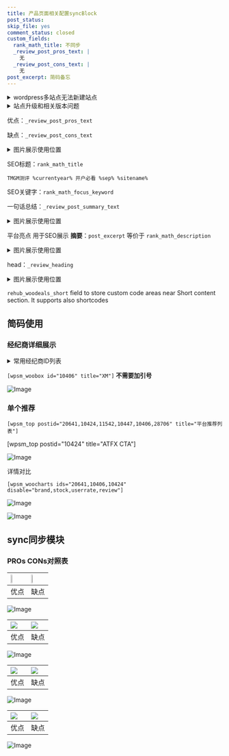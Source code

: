 ```yaml
---
title: 产品页面相关配置syncBlock
post_status: 
skip_file: yes
comment_status: closed
custom_fields:
  rank_math_title: 不同步
  _review_post_pros_text: |
    无
  _review_post_cons_text: |
    无
post_excerpt: 简码备忘
---
```

<details><summary>wordpress多站点无法新建站点</summary>

<li>和报错需要清理cookies一样的原因</li>
<li>wp-config.php里面<code>define( 'SUBDOMAIN_INSTALL', false );//子域名安装</code></li>
<li>新建子站点是用<code>define( 'SUBDOMAIN_INSTALL', true);//子域名安装</code> 完成以后，改成<code>false</code></li>
</details>

<details><summary>站点升级和相关版本问题</summary>

<p>wordpress：5.9.9
woocommerce：7.5.1
出现问题的地方：主题选项里面>><strong>Product layout >>compact style</strong></p>
<p>如何出现没有用过的字段 导致无法保存。先导出配置 然后进行修改，后面再次恢复即可。</p>
<p>出现部分字段无法显示时，需要返回默认布局后，对产品进行保存就好了。</p>
<p></p>
</details>

优点：`_review_post_pros_text`

缺点：`_review_post_cons_text`

<details><summary>图片展示使用位置</summary>

<img src="https://prod-files-secure.s3.us-west-2.amazonaws.com/39ed1227-6d7d-4570-be36-9ccd4a2c4241/f51d3d83-55d4-4bdf-9604-f37ec77ab556/Untitled.png?X-Amz-Algorithm=AWS4-HMAC-SHA256&X-Amz-Content-Sha256=UNSIGNED-PAYLOAD&X-Amz-Credential=ASIAZI2LB4665QMINXEU%2F20250202%2Fus-west-2%2Fs3%2Faws4_request&X-Amz-Date=20250202T165525Z&X-Amz-Expires=3600&X-Amz-Security-Token=IQoJb3JpZ2luX2VjEOT%2F%2F%2F%2F%2F%2F%2F%2F%2F%2FwEaCXVzLXdlc3QtMiJIMEYCIQC5dd9nbxt3WgeDcUjaV5AwR6ANNDBCoXMslrxw8bOTlwIhAOS0VSEzGec0pJ6JLNvi4DIQVBc2cOg2msxZ24mD9%2BgbKogECO3%2F%2F%2F%2F%2F%2F%2F%2F%2F%2FwEQABoMNjM3NDIzMTgzODA1Igzf8sGkPTQimn0Qfnsq3AMwDWlTginsEbK7dHjse%2BIZyAaUs4rIfIVzMOsofP4zinqGxQNIwpww0nmJmK6ESb%2BqI6zUUyRXqcOGzytpHFXmkwFWBVlObyVnS25p9wuvY9UiBm0ZoCyud%2BM%2FJj8kYgqYV1tMAJK25izlQ2hIlvGLOj8PUACZ5HAWyrlmjKuC%2BYtkTli73kzp7NI0jrpIafIB0TNqYV71m%2BVCqcxB9BU%2FlxchEvdRKEs4atfwCYDK%2Bgo4NXEbk8BiNGgdSQ6cJ%2BP2CzvcJy%2BsfjWdZtDhgPQI%2BiVJe4tngeGudeRvmCtIMym77cBVx7CNgyW4EYVXezK%2B1%2Fpjjc2zChVAECnAr0icrpzgSSw9M2L9tfiXS2Yghn3qN8HPDp7B%2FY9MUHCCHDlFAJZ6yW7%2BmDZ7iytyqEOkCU%2F%2BfgaCRoNeBmN9PQQR2x%2BNnlSTk0eFocc8jRJBrFdgi%2BATqjnM%2F4%2FKGfS2CViPaLqRm9z63tFyq%2FYsST7%2F33tjVNQSN1loAq3n7iycMeTfQ9C848B%2F5RxKc5irgxZ4mCR24ai3m5O7N%2Bjva4mIWT4oe49XKxWMVxJHPT65oQ6A2qnZ5EIQju8QMn%2F4%2Fn9nxMPTfO2FPCqWUFz9UWPH605rnyMlisjsd6gLODDOvf28BjqkAcuWlWpdGJcl3ldiGL%2FTbO1euILBwwdVMbh0O5vdoQZFiKg95IPBE%2FlsZDCNYe122sLvbJW%2FbsH7NM0lCkM%2FWS4Z%2FVIPqqgfKz3KplivTwCl9PXTb0w1vI1Ynfm8HfUOLNl9XL1g0nRQEIKntVcOmJI1FJsv9Mrf7WJklFDeyDQd9DzNvDB%2FnG%2BRj%2BOBClizByPlnDOz2bukQJrykoVm60yIbe8w&X-Amz-Signature=9527a87dc0e1476b6950415480512a7fa2a8c4d8f49ed7a134ef2fd7b21a0ff2&X-Amz-SignedHeaders=host&x-id=GetObject" alt="Image">
</details>

SEO标题：`rank_math_title`

`TMGM测评 %currentyear% 开户必看 %sep% %sitename%`

SEO关键字：`rank_math_focus_keyword`

一句话总结：`_review_post_summary_text`

<details><summary>图片展示使用位置</summary>

<img src="https://prod-files-secure.s3.us-west-2.amazonaws.com/39ed1227-6d7d-4570-be36-9ccd4a2c4241/4b96a922-296c-4f4e-8630-d1c870cbce01/Untitled.png?X-Amz-Algorithm=AWS4-HMAC-SHA256&X-Amz-Content-Sha256=UNSIGNED-PAYLOAD&X-Amz-Credential=ASIAZI2LB466ROMTL7NB%2F20250202%2Fus-west-2%2Fs3%2Faws4_request&X-Amz-Date=20250202T165525Z&X-Amz-Expires=3600&X-Amz-Security-Token=IQoJb3JpZ2luX2VjEOT%2F%2F%2F%2F%2F%2F%2F%2F%2F%2FwEaCXVzLXdlc3QtMiJHMEUCIQCxBtCe6Mfmn30hSPA1i6rw9coKIaPWFTA%2BoPM30B9MaQIgWyrGJ73XxIupGO0FfAygBxQXWqyM%2FhdbI0jPSvuLH60qiAQI7f%2F%2F%2F%2F%2F%2F%2F%2F%2F%2FARAAGgw2Mzc0MjMxODM4MDUiDPy6fHj3nomdiq9q0ircA%2BFF%2FOdhOJZgCq6y5vZpF9h3RBm%2FOvHBaC5YAaLy6IeO32%2FoeHanEDaqaIzf2BNcKmEw7vKcZbWd1T%2FH2dh705UV4gEQHTNlzSs3j0mrONNta0kxB6PMaMHCD2pZftQx8CYqw6cyxESg77YO0yD91V4vWroyMg0pSMvdnbkeSgvdLHFwytbV0%2BtcIwZSHn2IioggJKex1yY07QR7yaXYZIbiDEq4QipDt%2F8aQlhYNBK6RKVj%2FoLEfv2xUOONxFFzRoA3iqWqGsfcBgHozA29NuJR5mz9EPRFkehHF2X76aSaKUYwIC2yJktYnJSucTLjPqTR6oa7t8qZP40CIDup4LN46AjIzhzrl5BD8ZSa9U96mWbdUHU9XSPLDJ6IbPOlyK1Ur6SDT3jTvc1YIj6GIr2JoCKn6ce%2BzOxWSDIPn3wGElmlGVFUaGHlFdYU%2FSqjYvgA5C8xj2YFpUdcW5ASOyoNs%2BxKjigNnza73devqNiruilWGpK%2Bv3SQYmL08My4IbTL5UUwejsj%2B56vtP7vCpnvxKAeN%2FwIsEYwCCUAkLLI%2FAla9UfEaZb12rxcRnAV6rHZcfq9KUNQzzoAe9z5BlobAig%2FlITujDX4sg%2B%2BcPSGh1eGxAcLTl5v9%2B2nMNy7%2FbwGOqUBl3BBSG%2Bz3TUuw9IgOzV6MTUgD9pT8ROYQK5bcwh7RSK9DTu3GD8kc%2FGX%2FbjZJVO8emSAphdRnkcCICwWhu9xrddft%2BGeUX52TIXk%2FT59w0R33SoUoJQD21Vt12Ae5KXE9HyPWLSFMlMt6PMc88GtxNtjbj6grIHAQpH1nRVZlPZTKky%2B8zHNuKI9kdZOMUeG7%2FWgpYOcYzGYhWM0xi6TMW83a8bJ&X-Amz-Signature=33d7156edfb723d9c6a37b93f528197f69076c8dbdb9544b956fabeb8574c1dd&X-Amz-SignedHeaders=host&x-id=GetObject" alt="Image">
</details>

平台亮点 用于SEO展示 **摘要**：`post_excerpt`  等价于 `rank_math_description`

<details><summary>图片展示使用位置</summary>

<img src="https://prod-files-secure.s3.us-west-2.amazonaws.com/39ed1227-6d7d-4570-be36-9ccd4a2c4241/1ee11f63-b60a-4dfe-a7a7-d58ff23b5d88/Untitled.png?X-Amz-Algorithm=AWS4-HMAC-SHA256&X-Amz-Content-Sha256=UNSIGNED-PAYLOAD&X-Amz-Credential=ASIAZI2LB466TMX6KCTD%2F20250202%2Fus-west-2%2Fs3%2Faws4_request&X-Amz-Date=20250202T165526Z&X-Amz-Expires=3600&X-Amz-Security-Token=IQoJb3JpZ2luX2VjEOT%2F%2F%2F%2F%2F%2F%2F%2F%2F%2FwEaCXVzLXdlc3QtMiJHMEUCIG9AFZPJbsbIsVWXsVc3rsFObtpBLeffIFehR3HXT31GAiEA%2FR50SOhk7AMUSCazTQEoAVx3JFcWzvEwdS1RsKp%2BMjQqiAQI7f%2F%2F%2F%2F%2F%2F%2F%2F%2F%2FARAAGgw2Mzc0MjMxODM4MDUiDBJBYwrN7iwlqTWmTyrcAwKdgQwCN5Pcl86T%2BdK1arAktk8ZYeYAcX3cVbuf71xzdT%2FbuM8zCrIRF759fBEu75fwW%2FsPyGE8br0pJbOFUcxnS7TraHvXDRptpO7LAFW8douMGzcPOKcOQkyKjHabeEM8Mk%2BonJXSInokUfIwMXmK%2Bz%2FimHnMzY%2BzsaFmnc%2B5sZ8%2Bd7tMjIqJZfxb5bT1Y64PLpZRwGlyCPElq61BVuX0kX5uBEtnTvYH77DUITiOlYh2I6SLXUkwfGhRnsUv%2Foq9NmUeLkB71hST6wgw6uqrDR30rcrHvk9Bhqq0670WI7hfqD5jGDyw%2B6jexfymDDe%2FqbonjbSuePvZXyabcXJlejr0CO8hzea8R5McfEuNK2YyAGuumJwMtRZSa3BmVZq0A1gDEkg3lTtw3BI5p0GgMAXdLyO0yYcyVIz0p2fpUXH3Dd%2FI%2BbArRYmuMAJKgH0CoySQfcBhMOyxMdHeyXqR2h916VoecsybXtJ9vd2XAXWMPGD%2BJqg0WDlXjU0soEbxk%2FwhbtvaW%2FlkfCF4KujlB%2F6e%2BCykcuI9CBK%2BvWQuwHxF6Oc96RD0MHIXhr5Q5T9BePcPuNba65IRCgcGUlCpfrUp8uUKD94dYnir01ZE5wHMKreU%2FBlV6DbtMJHC%2FbwGOqUBpMOx40EKr2p0WDpasxdHY1Vd9qX%2FVCh0NMDXB3SvcKvflMkDv14CPp1NvMovYV%2FMsMxmXyWob%2FYy1Ts%2BCEJ%2BzsYO%2FHrlCPwG99tFTtLvZjI5WPTCqEwTauWY8CrdguAQyqb3K9zP%2BYmX1bKBIOJih44GeKUvVsLpKnE5Nj1BkPN%2BPuk7TjOVP6RALeOAxNjcp9HDBWiZosMDuFxbhJaib47%2FY5eQ&X-Amz-Signature=6b3398371a26a3d3b59534aa3dac181599c7ab453b8042462f75477a497ac228&X-Amz-SignedHeaders=host&x-id=GetObject" alt="Image">
<img src="https://prod-files-secure.s3.us-west-2.amazonaws.com/39ed1227-6d7d-4570-be36-9ccd4a2c4241/ad4118b5-78d8-4fbe-801e-3b29b5d99c01/Untitled.png?X-Amz-Algorithm=AWS4-HMAC-SHA256&X-Amz-Content-Sha256=UNSIGNED-PAYLOAD&X-Amz-Credential=ASIAZI2LB466TMX6KCTD%2F20250202%2Fus-west-2%2Fs3%2Faws4_request&X-Amz-Date=20250202T165526Z&X-Amz-Expires=3600&X-Amz-Security-Token=IQoJb3JpZ2luX2VjEOT%2F%2F%2F%2F%2F%2F%2F%2F%2F%2FwEaCXVzLXdlc3QtMiJHMEUCIG9AFZPJbsbIsVWXsVc3rsFObtpBLeffIFehR3HXT31GAiEA%2FR50SOhk7AMUSCazTQEoAVx3JFcWzvEwdS1RsKp%2BMjQqiAQI7f%2F%2F%2F%2F%2F%2F%2F%2F%2F%2FARAAGgw2Mzc0MjMxODM4MDUiDBJBYwrN7iwlqTWmTyrcAwKdgQwCN5Pcl86T%2BdK1arAktk8ZYeYAcX3cVbuf71xzdT%2FbuM8zCrIRF759fBEu75fwW%2FsPyGE8br0pJbOFUcxnS7TraHvXDRptpO7LAFW8douMGzcPOKcOQkyKjHabeEM8Mk%2BonJXSInokUfIwMXmK%2Bz%2FimHnMzY%2BzsaFmnc%2B5sZ8%2Bd7tMjIqJZfxb5bT1Y64PLpZRwGlyCPElq61BVuX0kX5uBEtnTvYH77DUITiOlYh2I6SLXUkwfGhRnsUv%2Foq9NmUeLkB71hST6wgw6uqrDR30rcrHvk9Bhqq0670WI7hfqD5jGDyw%2B6jexfymDDe%2FqbonjbSuePvZXyabcXJlejr0CO8hzea8R5McfEuNK2YyAGuumJwMtRZSa3BmVZq0A1gDEkg3lTtw3BI5p0GgMAXdLyO0yYcyVIz0p2fpUXH3Dd%2FI%2BbArRYmuMAJKgH0CoySQfcBhMOyxMdHeyXqR2h916VoecsybXtJ9vd2XAXWMPGD%2BJqg0WDlXjU0soEbxk%2FwhbtvaW%2FlkfCF4KujlB%2F6e%2BCykcuI9CBK%2BvWQuwHxF6Oc96RD0MHIXhr5Q5T9BePcPuNba65IRCgcGUlCpfrUp8uUKD94dYnir01ZE5wHMKreU%2FBlV6DbtMJHC%2FbwGOqUBpMOx40EKr2p0WDpasxdHY1Vd9qX%2FVCh0NMDXB3SvcKvflMkDv14CPp1NvMovYV%2FMsMxmXyWob%2FYy1Ts%2BCEJ%2BzsYO%2FHrlCPwG99tFTtLvZjI5WPTCqEwTauWY8CrdguAQyqb3K9zP%2BYmX1bKBIOJih44GeKUvVsLpKnE5Nj1BkPN%2BPuk7TjOVP6RALeOAxNjcp9HDBWiZosMDuFxbhJaib47%2FY5eQ&X-Amz-Signature=79266d9e9c1c16b1e036fd60a5c964835c472746c1f4511b4803044b97a23bf7&X-Amz-SignedHeaders=host&x-id=GetObject" alt="Image">
<img src="https://prod-files-secure.s3.us-west-2.amazonaws.com/39ed1227-6d7d-4570-be36-9ccd4a2c4241/a38cf7c9-a79c-4b64-9e94-13589fe0758b/Untitled.png?X-Amz-Algorithm=AWS4-HMAC-SHA256&X-Amz-Content-Sha256=UNSIGNED-PAYLOAD&X-Amz-Credential=ASIAZI2LB466TMX6KCTD%2F20250202%2Fus-west-2%2Fs3%2Faws4_request&X-Amz-Date=20250202T165526Z&X-Amz-Expires=3600&X-Amz-Security-Token=IQoJb3JpZ2luX2VjEOT%2F%2F%2F%2F%2F%2F%2F%2F%2F%2FwEaCXVzLXdlc3QtMiJHMEUCIG9AFZPJbsbIsVWXsVc3rsFObtpBLeffIFehR3HXT31GAiEA%2FR50SOhk7AMUSCazTQEoAVx3JFcWzvEwdS1RsKp%2BMjQqiAQI7f%2F%2F%2F%2F%2F%2F%2F%2F%2F%2FARAAGgw2Mzc0MjMxODM4MDUiDBJBYwrN7iwlqTWmTyrcAwKdgQwCN5Pcl86T%2BdK1arAktk8ZYeYAcX3cVbuf71xzdT%2FbuM8zCrIRF759fBEu75fwW%2FsPyGE8br0pJbOFUcxnS7TraHvXDRptpO7LAFW8douMGzcPOKcOQkyKjHabeEM8Mk%2BonJXSInokUfIwMXmK%2Bz%2FimHnMzY%2BzsaFmnc%2B5sZ8%2Bd7tMjIqJZfxb5bT1Y64PLpZRwGlyCPElq61BVuX0kX5uBEtnTvYH77DUITiOlYh2I6SLXUkwfGhRnsUv%2Foq9NmUeLkB71hST6wgw6uqrDR30rcrHvk9Bhqq0670WI7hfqD5jGDyw%2B6jexfymDDe%2FqbonjbSuePvZXyabcXJlejr0CO8hzea8R5McfEuNK2YyAGuumJwMtRZSa3BmVZq0A1gDEkg3lTtw3BI5p0GgMAXdLyO0yYcyVIz0p2fpUXH3Dd%2FI%2BbArRYmuMAJKgH0CoySQfcBhMOyxMdHeyXqR2h916VoecsybXtJ9vd2XAXWMPGD%2BJqg0WDlXjU0soEbxk%2FwhbtvaW%2FlkfCF4KujlB%2F6e%2BCykcuI9CBK%2BvWQuwHxF6Oc96RD0MHIXhr5Q5T9BePcPuNba65IRCgcGUlCpfrUp8uUKD94dYnir01ZE5wHMKreU%2FBlV6DbtMJHC%2FbwGOqUBpMOx40EKr2p0WDpasxdHY1Vd9qX%2FVCh0NMDXB3SvcKvflMkDv14CPp1NvMovYV%2FMsMxmXyWob%2FYy1Ts%2BCEJ%2BzsYO%2FHrlCPwG99tFTtLvZjI5WPTCqEwTauWY8CrdguAQyqb3K9zP%2BYmX1bKBIOJih44GeKUvVsLpKnE5Nj1BkPN%2BPuk7TjOVP6RALeOAxNjcp9HDBWiZosMDuFxbhJaib47%2FY5eQ&X-Amz-Signature=f8685b97a7234ef2e3d5398c8e5c2e344b29a6063ebcbf61fcf4d63b0c4c8eee&X-Amz-SignedHeaders=host&x-id=GetObject" alt="Image">
<img src="https://prod-files-secure.s3.us-west-2.amazonaws.com/39ed1227-6d7d-4570-be36-9ccd4a2c4241/7da6fc1e-d2ac-42ae-8c75-cb5749aa18f6/Untitled.png?X-Amz-Algorithm=AWS4-HMAC-SHA256&X-Amz-Content-Sha256=UNSIGNED-PAYLOAD&X-Amz-Credential=ASIAZI2LB466TMX6KCTD%2F20250202%2Fus-west-2%2Fs3%2Faws4_request&X-Amz-Date=20250202T165526Z&X-Amz-Expires=3600&X-Amz-Security-Token=IQoJb3JpZ2luX2VjEOT%2F%2F%2F%2F%2F%2F%2F%2F%2F%2FwEaCXVzLXdlc3QtMiJHMEUCIG9AFZPJbsbIsVWXsVc3rsFObtpBLeffIFehR3HXT31GAiEA%2FR50SOhk7AMUSCazTQEoAVx3JFcWzvEwdS1RsKp%2BMjQqiAQI7f%2F%2F%2F%2F%2F%2F%2F%2F%2F%2FARAAGgw2Mzc0MjMxODM4MDUiDBJBYwrN7iwlqTWmTyrcAwKdgQwCN5Pcl86T%2BdK1arAktk8ZYeYAcX3cVbuf71xzdT%2FbuM8zCrIRF759fBEu75fwW%2FsPyGE8br0pJbOFUcxnS7TraHvXDRptpO7LAFW8douMGzcPOKcOQkyKjHabeEM8Mk%2BonJXSInokUfIwMXmK%2Bz%2FimHnMzY%2BzsaFmnc%2B5sZ8%2Bd7tMjIqJZfxb5bT1Y64PLpZRwGlyCPElq61BVuX0kX5uBEtnTvYH77DUITiOlYh2I6SLXUkwfGhRnsUv%2Foq9NmUeLkB71hST6wgw6uqrDR30rcrHvk9Bhqq0670WI7hfqD5jGDyw%2B6jexfymDDe%2FqbonjbSuePvZXyabcXJlejr0CO8hzea8R5McfEuNK2YyAGuumJwMtRZSa3BmVZq0A1gDEkg3lTtw3BI5p0GgMAXdLyO0yYcyVIz0p2fpUXH3Dd%2FI%2BbArRYmuMAJKgH0CoySQfcBhMOyxMdHeyXqR2h916VoecsybXtJ9vd2XAXWMPGD%2BJqg0WDlXjU0soEbxk%2FwhbtvaW%2FlkfCF4KujlB%2F6e%2BCykcuI9CBK%2BvWQuwHxF6Oc96RD0MHIXhr5Q5T9BePcPuNba65IRCgcGUlCpfrUp8uUKD94dYnir01ZE5wHMKreU%2FBlV6DbtMJHC%2FbwGOqUBpMOx40EKr2p0WDpasxdHY1Vd9qX%2FVCh0NMDXB3SvcKvflMkDv14CPp1NvMovYV%2FMsMxmXyWob%2FYy1Ts%2BCEJ%2BzsYO%2FHrlCPwG99tFTtLvZjI5WPTCqEwTauWY8CrdguAQyqb3K9zP%2BYmX1bKBIOJih44GeKUvVsLpKnE5Nj1BkPN%2BPuk7TjOVP6RALeOAxNjcp9HDBWiZosMDuFxbhJaib47%2FY5eQ&X-Amz-Signature=28a122e96df3927a42978710cb913bb775560e8158c12632fa493a5b88d06ad5&X-Amz-SignedHeaders=host&x-id=GetObject" alt="Image">
<img src="https://prod-files-secure.s3.us-west-2.amazonaws.com/39ed1227-6d7d-4570-be36-9ccd4a2c4241/7e97f40a-eaee-47f5-b2f9-475f96808fa7/Untitled.png?X-Amz-Algorithm=AWS4-HMAC-SHA256&X-Amz-Content-Sha256=UNSIGNED-PAYLOAD&X-Amz-Credential=ASIAZI2LB466TMX6KCTD%2F20250202%2Fus-west-2%2Fs3%2Faws4_request&X-Amz-Date=20250202T165526Z&X-Amz-Expires=3600&X-Amz-Security-Token=IQoJb3JpZ2luX2VjEOT%2F%2F%2F%2F%2F%2F%2F%2F%2F%2FwEaCXVzLXdlc3QtMiJHMEUCIG9AFZPJbsbIsVWXsVc3rsFObtpBLeffIFehR3HXT31GAiEA%2FR50SOhk7AMUSCazTQEoAVx3JFcWzvEwdS1RsKp%2BMjQqiAQI7f%2F%2F%2F%2F%2F%2F%2F%2F%2F%2FARAAGgw2Mzc0MjMxODM4MDUiDBJBYwrN7iwlqTWmTyrcAwKdgQwCN5Pcl86T%2BdK1arAktk8ZYeYAcX3cVbuf71xzdT%2FbuM8zCrIRF759fBEu75fwW%2FsPyGE8br0pJbOFUcxnS7TraHvXDRptpO7LAFW8douMGzcPOKcOQkyKjHabeEM8Mk%2BonJXSInokUfIwMXmK%2Bz%2FimHnMzY%2BzsaFmnc%2B5sZ8%2Bd7tMjIqJZfxb5bT1Y64PLpZRwGlyCPElq61BVuX0kX5uBEtnTvYH77DUITiOlYh2I6SLXUkwfGhRnsUv%2Foq9NmUeLkB71hST6wgw6uqrDR30rcrHvk9Bhqq0670WI7hfqD5jGDyw%2B6jexfymDDe%2FqbonjbSuePvZXyabcXJlejr0CO8hzea8R5McfEuNK2YyAGuumJwMtRZSa3BmVZq0A1gDEkg3lTtw3BI5p0GgMAXdLyO0yYcyVIz0p2fpUXH3Dd%2FI%2BbArRYmuMAJKgH0CoySQfcBhMOyxMdHeyXqR2h916VoecsybXtJ9vd2XAXWMPGD%2BJqg0WDlXjU0soEbxk%2FwhbtvaW%2FlkfCF4KujlB%2F6e%2BCykcuI9CBK%2BvWQuwHxF6Oc96RD0MHIXhr5Q5T9BePcPuNba65IRCgcGUlCpfrUp8uUKD94dYnir01ZE5wHMKreU%2FBlV6DbtMJHC%2FbwGOqUBpMOx40EKr2p0WDpasxdHY1Vd9qX%2FVCh0NMDXB3SvcKvflMkDv14CPp1NvMovYV%2FMsMxmXyWob%2FYy1Ts%2BCEJ%2BzsYO%2FHrlCPwG99tFTtLvZjI5WPTCqEwTauWY8CrdguAQyqb3K9zP%2BYmX1bKBIOJih44GeKUvVsLpKnE5Nj1BkPN%2BPuk7TjOVP6RALeOAxNjcp9HDBWiZosMDuFxbhJaib47%2FY5eQ&X-Amz-Signature=44e319a8f815b53de172183a7c3e0bb10fb85a120a9076057fcf6c7cd83d840e&X-Amz-SignedHeaders=host&x-id=GetObject" alt="Image">
</details>

head：`_review_heading`

<details><summary>图片展示使用位置</summary>

<img src="https://prod-files-secure.s3.us-west-2.amazonaws.com/39ed1227-6d7d-4570-be36-9ccd4a2c4241/3a4650ad-9887-415c-889a-edd51fa54f27/Untitled.png?X-Amz-Algorithm=AWS4-HMAC-SHA256&X-Amz-Content-Sha256=UNSIGNED-PAYLOAD&X-Amz-Credential=ASIAZI2LB4664N3ZDOIM%2F20250202%2Fus-west-2%2Fs3%2Faws4_request&X-Amz-Date=20250202T165526Z&X-Amz-Expires=3600&X-Amz-Security-Token=IQoJb3JpZ2luX2VjEOT%2F%2F%2F%2F%2F%2F%2F%2F%2F%2FwEaCXVzLXdlc3QtMiJIMEYCIQDnG5Cd%2B%2BaFJmpOhmPtgzhlFLA5GljMcpG6ouUqMjkgxgIhAJDwonzYgcSdz5cp8IlPrnoCD2hPElmFcCl%2FIhqK5KizKogECO3%2F%2F%2F%2F%2F%2F%2F%2F%2F%2FwEQABoMNjM3NDIzMTgzODA1IgwQyqmdhoqMWybo7okq3ANGwVJjEihauwermAlxJPHjJuLEO2iOAH9aeCpHOKNIPj3P5vkq%2Bbki2ybqywAttiSDTynt3KGWIGh7NAvLrQ7z8MWMa%2F5nJ%2BnmZtDtsQBBejgTm53BZT81BnyLc0z23y5iJBitOYsYok5mGiU9fHtjgNQ9RpNUF2JmetI%2F4Ihvh91ybRMifIeKJ2Zph6hL9f3cnkCk3JTCTmxY2H7YBaJMICMlK3AMFTsO%2B%2BROc7AxAnm9Z736vf39eYeG%2FM7LvkXB36mtTEd1JyR3FTegNKeE%2FBuEuRbRrjxHuyKpwPnWn%2Ff9%2FgNKJ4faBaMJdcODZPm%2BfA2afP22u5PpzOM2VtgCcIf8RnDS5MVSCJIyd8U4HD5w%2FXD0tlg53iyOtjSgZ6MOaVu4jn7Goa2dR00CMxYRJVUhsULzVP9tIRceMhh92BlSER4%2F6D5pt2DQwGultQs8JyU83Rbznzi%2FwshHCuWswkAbcEOEeUGHB4orl2a0Biquh1N4bKCpSvBxsRQhoL%2FG2DaH3n9U3QOEMczgH1SGudR0BiQU2ga2DNMMHZ3R6N5UjvrcsXg%2FqaagllrWdi9eYSMvH%2Fd3GoebF5nxkaFYi9Yq2X0E1%2Fb%2BAb%2BenFeJ5skHBTHHGY%2B2aqohZzCvwP28BjqkATluhqiL4U2OKC932RlljSb3zeK4K%2F3SEps6jxjxccgbwljH92KTsZMqnDL%2FoBcLVEET5QstWilyKyP%2FPNmahRwwQ5Ge%2B4k4u8q8DNE4468fjF0P7fFSWs3tX2Zt5DGbowSvTyZQTkjfWaEdpcTj3X7Oruv05TuuBqj9ws5sVIUC3u3AWZizk%2FpiZz2SEzIX2DBQTKSkWxXUp55ZVZb%2FNaNotB68&X-Amz-Signature=57a3e1252e1afdafb3fc6eba90d36cdca3ff281c82c6da9d94a57ce247e8833b&X-Amz-SignedHeaders=host&x-id=GetObject" alt="Image">
</details>

`rehub_woodeals_short`	field to store custom code areas near Short content section. It supports also shortcodes



## 简码使用

### 经纪商详细展示

<details><summary>常用经纪商ID列表</summary>

<pre><code class="php">嘉盛 ===> 20641  [wpsm_woobox id="20641" title="嘉盛"]
易信easymarkets ===> 11542  [wpsm_woobox id="11542" title="易信easymarkets"]
ATFX外汇 ===> 10424  [wpsm_woobox id="10424" title="ATFX"]
XM ===> 10406  [wpsm_woobox id="10406" title="XM"]
TMGM ===> 29622  [wpsm_woobox id="29622" title="TMGM"]
HYCM ===> 10447  [wpsm_woobox id="10447" title="HYCM"]
fpmarkets澳福外汇 ===> 20639  [wpsm_woobox id="20639" title="fpmarkets澳福外汇"]</code></pre>
</details>

`[wpsm_woobox id="10406" title="XM"]` **不需要加引号**

![Image](https://prod-files-secure.s3.us-west-2.amazonaws.com/39ed1227-6d7d-4570-be36-9ccd4a2c4241/4f898f9d-0fa7-4e43-acd3-ac6bc7be575a/Untitled.png?X-Amz-Algorithm=AWS4-HMAC-SHA256&X-Amz-Content-Sha256=UNSIGNED-PAYLOAD&X-Amz-Credential=ASIAZI2LB466UAGUCVUY%2F20250202%2Fus-west-2%2Fs3%2Faws4_request&X-Amz-Date=20250202T165522Z&X-Amz-Expires=3600&X-Amz-Security-Token=IQoJb3JpZ2luX2VjEOT%2F%2F%2F%2F%2F%2F%2F%2F%2F%2FwEaCXVzLXdlc3QtMiJHMEUCIHBKQw5o0cxIksMnzKtwc%2B9BlMGQrW0IixVCYAuBBwuLAiEA9IHhge3TtrDAXbFQH5B55HdLy2Fjs2ohAlrI%2F%2Fw%2BT8MqiAQI7f%2F%2F%2F%2F%2F%2F%2F%2F%2F%2FARAAGgw2Mzc0MjMxODM4MDUiDLxcUFo8MYl0wLT%2FRSrcA3%2FUXN8Ne0a1IaRH8FCFcDwSfYMKDqaPnoWzkjYCJP2LTlBbxTWzprOorVY%2BJjtAZvZiiWlIUTaO5Wb3mTmhnVAgy5Rp8J8rM09mm9bYptAfJJwJAy28whY7RYD4U4LyCuad2uuZoXycdKu7wDhEZUiIFV5gt8gsUavq8Hkk%2FE6JLw%2F8sapsSaJ0dyL1MUuq0MGgcfnR2VrQ%2B%2FPcJg03U5%2FW%2BgppIuygTFA5SlWFQbEUjmN3p4HsIQaYArHOlG7fB9m231jhL1gOrg%2BkTkRL2Vblbpj2641uxNzPuBKQ2IPdIX3aj5sPE9uqBjNU0vVUIX0LxrZ0Fzkr4j%2B7t3LQDF8PSGBbZS0lFoK8oA83z8%2FCEOfQrNdgEbsCpPsfY2pnEu7TD83w9drKurIPwH%2BRPgXyQtL%2B%2BvoafexiSNVFlBTy%2B2dYx4yeq0ghFA2sWlXjDyI9FgajsWZ%2FuSbw77TjeievDI693C9mu9JOaqy%2Fl1HyCwlUY88BWfucQERbDTs98zrW%2FDyB7zF8TRW6m97vvGRClfJXD8vq3cT%2F3HPAj%2FV%2FXddSHBPvXrA6OYgvJiM0eJ%2BYtbDFNNnkqHepOpyDtm2zdSyXDOAu%2BkR708VngU2IpNVhiC0g5%2FT5XUxoMMO6%2FbwGOqUB3%2F9UVbgtrVD8kwKBe43%2BQHo3yR6oiesby5EzFecotVl6aiTIUN4QTWrf%2BQ%2BR3hLXCmFs7qFkz%2B7vU9t4B8qGqvrGRO8qsl1umtbtOuoJ9PRdYNLhhAobouW0c8BOmScIyjG9BMxVtche56PWOUXIHih2OQHgLbAI6ZFGw%2Ftvb%2BUAvhuSmNf06HUnHt%2F32TNNWisqU8fJwsOpTzFTeWaBc8PBYTi5&X-Amz-Signature=dcf43a8041f82e4647c8b81e26470c2cdbec7d9b9f64f57c5862c607c5c6a672&X-Amz-SignedHeaders=host&x-id=GetObject)

### 单个推荐
`[wpsm_top postid="20641,10424,11542,10447,10406,28706" title="平台推荐列表"]`

[wpsm_top postid="10424" title="ATFX CTA"]

![Image](https://prod-files-secure.s3.us-west-2.amazonaws.com/39ed1227-6d7d-4570-be36-9ccd4a2c4241/5ac620dc-51a8-48b6-b55d-91f47299193c/Untitled.png?X-Amz-Algorithm=AWS4-HMAC-SHA256&X-Amz-Content-Sha256=UNSIGNED-PAYLOAD&X-Amz-Credential=ASIAZI2LB466UAGUCVUY%2F20250202%2Fus-west-2%2Fs3%2Faws4_request&X-Amz-Date=20250202T165522Z&X-Amz-Expires=3600&X-Amz-Security-Token=IQoJb3JpZ2luX2VjEOT%2F%2F%2F%2F%2F%2F%2F%2F%2F%2FwEaCXVzLXdlc3QtMiJHMEUCIHBKQw5o0cxIksMnzKtwc%2B9BlMGQrW0IixVCYAuBBwuLAiEA9IHhge3TtrDAXbFQH5B55HdLy2Fjs2ohAlrI%2F%2Fw%2BT8MqiAQI7f%2F%2F%2F%2F%2F%2F%2F%2F%2F%2FARAAGgw2Mzc0MjMxODM4MDUiDLxcUFo8MYl0wLT%2FRSrcA3%2FUXN8Ne0a1IaRH8FCFcDwSfYMKDqaPnoWzkjYCJP2LTlBbxTWzprOorVY%2BJjtAZvZiiWlIUTaO5Wb3mTmhnVAgy5Rp8J8rM09mm9bYptAfJJwJAy28whY7RYD4U4LyCuad2uuZoXycdKu7wDhEZUiIFV5gt8gsUavq8Hkk%2FE6JLw%2F8sapsSaJ0dyL1MUuq0MGgcfnR2VrQ%2B%2FPcJg03U5%2FW%2BgppIuygTFA5SlWFQbEUjmN3p4HsIQaYArHOlG7fB9m231jhL1gOrg%2BkTkRL2Vblbpj2641uxNzPuBKQ2IPdIX3aj5sPE9uqBjNU0vVUIX0LxrZ0Fzkr4j%2B7t3LQDF8PSGBbZS0lFoK8oA83z8%2FCEOfQrNdgEbsCpPsfY2pnEu7TD83w9drKurIPwH%2BRPgXyQtL%2B%2BvoafexiSNVFlBTy%2B2dYx4yeq0ghFA2sWlXjDyI9FgajsWZ%2FuSbw77TjeievDI693C9mu9JOaqy%2Fl1HyCwlUY88BWfucQERbDTs98zrW%2FDyB7zF8TRW6m97vvGRClfJXD8vq3cT%2F3HPAj%2FV%2FXddSHBPvXrA6OYgvJiM0eJ%2BYtbDFNNnkqHepOpyDtm2zdSyXDOAu%2BkR708VngU2IpNVhiC0g5%2FT5XUxoMMO6%2FbwGOqUB3%2F9UVbgtrVD8kwKBe43%2BQHo3yR6oiesby5EzFecotVl6aiTIUN4QTWrf%2BQ%2BR3hLXCmFs7qFkz%2B7vU9t4B8qGqvrGRO8qsl1umtbtOuoJ9PRdYNLhhAobouW0c8BOmScIyjG9BMxVtche56PWOUXIHih2OQHgLbAI6ZFGw%2Ftvb%2BUAvhuSmNf06HUnHt%2F32TNNWisqU8fJwsOpTzFTeWaBc8PBYTi5&X-Amz-Signature=870b8c0f28df9f2e4d76efbbef36e52a5b2964ff400a9b367063978874e565bc&X-Amz-SignedHeaders=host&x-id=GetObject)

详情对比

`[wpsm_woocharts ids="20641,10406,10424" disable="brand,stock,userrate,review"]`

![Image](https://prod-files-secure.s3.us-west-2.amazonaws.com/39ed1227-6d7d-4570-be36-9ccd4a2c4241/bf3ba45f-b9f3-4295-8aef-b4a495fd25f4/Untitled.png?X-Amz-Algorithm=AWS4-HMAC-SHA256&X-Amz-Content-Sha256=UNSIGNED-PAYLOAD&X-Amz-Credential=ASIAZI2LB466UAGUCVUY%2F20250202%2Fus-west-2%2Fs3%2Faws4_request&X-Amz-Date=20250202T165522Z&X-Amz-Expires=3600&X-Amz-Security-Token=IQoJb3JpZ2luX2VjEOT%2F%2F%2F%2F%2F%2F%2F%2F%2F%2FwEaCXVzLXdlc3QtMiJHMEUCIHBKQw5o0cxIksMnzKtwc%2B9BlMGQrW0IixVCYAuBBwuLAiEA9IHhge3TtrDAXbFQH5B55HdLy2Fjs2ohAlrI%2F%2Fw%2BT8MqiAQI7f%2F%2F%2F%2F%2F%2F%2F%2F%2F%2FARAAGgw2Mzc0MjMxODM4MDUiDLxcUFo8MYl0wLT%2FRSrcA3%2FUXN8Ne0a1IaRH8FCFcDwSfYMKDqaPnoWzkjYCJP2LTlBbxTWzprOorVY%2BJjtAZvZiiWlIUTaO5Wb3mTmhnVAgy5Rp8J8rM09mm9bYptAfJJwJAy28whY7RYD4U4LyCuad2uuZoXycdKu7wDhEZUiIFV5gt8gsUavq8Hkk%2FE6JLw%2F8sapsSaJ0dyL1MUuq0MGgcfnR2VrQ%2B%2FPcJg03U5%2FW%2BgppIuygTFA5SlWFQbEUjmN3p4HsIQaYArHOlG7fB9m231jhL1gOrg%2BkTkRL2Vblbpj2641uxNzPuBKQ2IPdIX3aj5sPE9uqBjNU0vVUIX0LxrZ0Fzkr4j%2B7t3LQDF8PSGBbZS0lFoK8oA83z8%2FCEOfQrNdgEbsCpPsfY2pnEu7TD83w9drKurIPwH%2BRPgXyQtL%2B%2BvoafexiSNVFlBTy%2B2dYx4yeq0ghFA2sWlXjDyI9FgajsWZ%2FuSbw77TjeievDI693C9mu9JOaqy%2Fl1HyCwlUY88BWfucQERbDTs98zrW%2FDyB7zF8TRW6m97vvGRClfJXD8vq3cT%2F3HPAj%2FV%2FXddSHBPvXrA6OYgvJiM0eJ%2BYtbDFNNnkqHepOpyDtm2zdSyXDOAu%2BkR708VngU2IpNVhiC0g5%2FT5XUxoMMO6%2FbwGOqUB3%2F9UVbgtrVD8kwKBe43%2BQHo3yR6oiesby5EzFecotVl6aiTIUN4QTWrf%2BQ%2BR3hLXCmFs7qFkz%2B7vU9t4B8qGqvrGRO8qsl1umtbtOuoJ9PRdYNLhhAobouW0c8BOmScIyjG9BMxVtche56PWOUXIHih2OQHgLbAI6ZFGw%2Ftvb%2BUAvhuSmNf06HUnHt%2F32TNNWisqU8fJwsOpTzFTeWaBc8PBYTi5&X-Amz-Signature=1582d174dc14078998ebf685ab60432b151ce9f98ed6c0230ad7b99acca4cf64&X-Amz-SignedHeaders=host&x-id=GetObject)

![Image](https://prod-files-secure.s3.us-west-2.amazonaws.com/39ed1227-6d7d-4570-be36-9ccd4a2c4241/30bc56ef-f383-4b48-9768-2ebc9e436ec0/Untitled.png?X-Amz-Algorithm=AWS4-HMAC-SHA256&X-Amz-Content-Sha256=UNSIGNED-PAYLOAD&X-Amz-Credential=ASIAZI2LB466UAGUCVUY%2F20250202%2Fus-west-2%2Fs3%2Faws4_request&X-Amz-Date=20250202T165522Z&X-Amz-Expires=3600&X-Amz-Security-Token=IQoJb3JpZ2luX2VjEOT%2F%2F%2F%2F%2F%2F%2F%2F%2F%2FwEaCXVzLXdlc3QtMiJHMEUCIHBKQw5o0cxIksMnzKtwc%2B9BlMGQrW0IixVCYAuBBwuLAiEA9IHhge3TtrDAXbFQH5B55HdLy2Fjs2ohAlrI%2F%2Fw%2BT8MqiAQI7f%2F%2F%2F%2F%2F%2F%2F%2F%2F%2FARAAGgw2Mzc0MjMxODM4MDUiDLxcUFo8MYl0wLT%2FRSrcA3%2FUXN8Ne0a1IaRH8FCFcDwSfYMKDqaPnoWzkjYCJP2LTlBbxTWzprOorVY%2BJjtAZvZiiWlIUTaO5Wb3mTmhnVAgy5Rp8J8rM09mm9bYptAfJJwJAy28whY7RYD4U4LyCuad2uuZoXycdKu7wDhEZUiIFV5gt8gsUavq8Hkk%2FE6JLw%2F8sapsSaJ0dyL1MUuq0MGgcfnR2VrQ%2B%2FPcJg03U5%2FW%2BgppIuygTFA5SlWFQbEUjmN3p4HsIQaYArHOlG7fB9m231jhL1gOrg%2BkTkRL2Vblbpj2641uxNzPuBKQ2IPdIX3aj5sPE9uqBjNU0vVUIX0LxrZ0Fzkr4j%2B7t3LQDF8PSGBbZS0lFoK8oA83z8%2FCEOfQrNdgEbsCpPsfY2pnEu7TD83w9drKurIPwH%2BRPgXyQtL%2B%2BvoafexiSNVFlBTy%2B2dYx4yeq0ghFA2sWlXjDyI9FgajsWZ%2FuSbw77TjeievDI693C9mu9JOaqy%2Fl1HyCwlUY88BWfucQERbDTs98zrW%2FDyB7zF8TRW6m97vvGRClfJXD8vq3cT%2F3HPAj%2FV%2FXddSHBPvXrA6OYgvJiM0eJ%2BYtbDFNNnkqHepOpyDtm2zdSyXDOAu%2BkR708VngU2IpNVhiC0g5%2FT5XUxoMMO6%2FbwGOqUB3%2F9UVbgtrVD8kwKBe43%2BQHo3yR6oiesby5EzFecotVl6aiTIUN4QTWrf%2BQ%2BR3hLXCmFs7qFkz%2B7vU9t4B8qGqvrGRO8qsl1umtbtOuoJ9PRdYNLhhAobouW0c8BOmScIyjG9BMxVtche56PWOUXIHih2OQHgLbAI6ZFGw%2Ftvb%2BUAvhuSmNf06HUnHt%2F32TNNWisqU8fJwsOpTzFTeWaBc8PBYTi5&X-Amz-Signature=e8e0a0a1e6f21c6f2f2729a8c181d8fecba62e99a104115c9952ccabc5a15b8d&X-Amz-SignedHeaders=host&x-id=GetObject)

## sync同步模块

### PROs CONs对照表

| <img src="https://cdn.ifttt.fun/gh/jarlin8/OSS@main/icons/customize/pros.svg" height="auto" width="37.3%"> | <img src="https://cdn.ifttt.fun/gh/jarlin8/OSS@main/icons/customize/cons.svg" height="auto" width="28.8%"> |
| :--- | :--- |
| 优点 | 缺点 |

![Image](https://prod-files-secure.s3.us-west-2.amazonaws.com/39ed1227-6d7d-4570-be36-9ccd4a2c4241/8742b755-dfb5-4004-9a5f-d6e561664bd8/Untitled.png?X-Amz-Algorithm=AWS4-HMAC-SHA256&X-Amz-Content-Sha256=UNSIGNED-PAYLOAD&X-Amz-Credential=ASIAZI2LB466UAGUCVUY%2F20250202%2Fus-west-2%2Fs3%2Faws4_request&X-Amz-Date=20250202T165522Z&X-Amz-Expires=3600&X-Amz-Security-Token=IQoJb3JpZ2luX2VjEOT%2F%2F%2F%2F%2F%2F%2F%2F%2F%2FwEaCXVzLXdlc3QtMiJHMEUCIHBKQw5o0cxIksMnzKtwc%2B9BlMGQrW0IixVCYAuBBwuLAiEA9IHhge3TtrDAXbFQH5B55HdLy2Fjs2ohAlrI%2F%2Fw%2BT8MqiAQI7f%2F%2F%2F%2F%2F%2F%2F%2F%2F%2FARAAGgw2Mzc0MjMxODM4MDUiDLxcUFo8MYl0wLT%2FRSrcA3%2FUXN8Ne0a1IaRH8FCFcDwSfYMKDqaPnoWzkjYCJP2LTlBbxTWzprOorVY%2BJjtAZvZiiWlIUTaO5Wb3mTmhnVAgy5Rp8J8rM09mm9bYptAfJJwJAy28whY7RYD4U4LyCuad2uuZoXycdKu7wDhEZUiIFV5gt8gsUavq8Hkk%2FE6JLw%2F8sapsSaJ0dyL1MUuq0MGgcfnR2VrQ%2B%2FPcJg03U5%2FW%2BgppIuygTFA5SlWFQbEUjmN3p4HsIQaYArHOlG7fB9m231jhL1gOrg%2BkTkRL2Vblbpj2641uxNzPuBKQ2IPdIX3aj5sPE9uqBjNU0vVUIX0LxrZ0Fzkr4j%2B7t3LQDF8PSGBbZS0lFoK8oA83z8%2FCEOfQrNdgEbsCpPsfY2pnEu7TD83w9drKurIPwH%2BRPgXyQtL%2B%2BvoafexiSNVFlBTy%2B2dYx4yeq0ghFA2sWlXjDyI9FgajsWZ%2FuSbw77TjeievDI693C9mu9JOaqy%2Fl1HyCwlUY88BWfucQERbDTs98zrW%2FDyB7zF8TRW6m97vvGRClfJXD8vq3cT%2F3HPAj%2FV%2FXddSHBPvXrA6OYgvJiM0eJ%2BYtbDFNNnkqHepOpyDtm2zdSyXDOAu%2BkR708VngU2IpNVhiC0g5%2FT5XUxoMMO6%2FbwGOqUB3%2F9UVbgtrVD8kwKBe43%2BQHo3yR6oiesby5EzFecotVl6aiTIUN4QTWrf%2BQ%2BR3hLXCmFs7qFkz%2B7vU9t4B8qGqvrGRO8qsl1umtbtOuoJ9PRdYNLhhAobouW0c8BOmScIyjG9BMxVtche56PWOUXIHih2OQHgLbAI6ZFGw%2Ftvb%2BUAvhuSmNf06HUnHt%2F32TNNWisqU8fJwsOpTzFTeWaBc8PBYTi5&X-Amz-Signature=ff7808b6fabf221cf1aff1a915ca1e39aa23572e10868c8ce45f8218320580bc&X-Amz-SignedHeaders=host&x-id=GetObject)

| <img src="https://cdn.ifttt.fun/gh/jarlin8/OSS@main/icons/customize/pros1.svg" height="auto"> | <img src="https://cdn.ifttt.fun/gh/jarlin8/OSS@main/icons/customize/cons1.svg" height="auto"> |
| :--- | :--- |
| 优点 | 缺点 |

![Image](https://prod-files-secure.s3.us-west-2.amazonaws.com/39ed1227-6d7d-4570-be36-9ccd4a2c4241/806358f8-c9c4-4e17-bb35-c6c76a5397a5/Untitled.png?X-Amz-Algorithm=AWS4-HMAC-SHA256&X-Amz-Content-Sha256=UNSIGNED-PAYLOAD&X-Amz-Credential=ASIAZI2LB466UAGUCVUY%2F20250202%2Fus-west-2%2Fs3%2Faws4_request&X-Amz-Date=20250202T165522Z&X-Amz-Expires=3600&X-Amz-Security-Token=IQoJb3JpZ2luX2VjEOT%2F%2F%2F%2F%2F%2F%2F%2F%2F%2FwEaCXVzLXdlc3QtMiJHMEUCIHBKQw5o0cxIksMnzKtwc%2B9BlMGQrW0IixVCYAuBBwuLAiEA9IHhge3TtrDAXbFQH5B55HdLy2Fjs2ohAlrI%2F%2Fw%2BT8MqiAQI7f%2F%2F%2F%2F%2F%2F%2F%2F%2F%2FARAAGgw2Mzc0MjMxODM4MDUiDLxcUFo8MYl0wLT%2FRSrcA3%2FUXN8Ne0a1IaRH8FCFcDwSfYMKDqaPnoWzkjYCJP2LTlBbxTWzprOorVY%2BJjtAZvZiiWlIUTaO5Wb3mTmhnVAgy5Rp8J8rM09mm9bYptAfJJwJAy28whY7RYD4U4LyCuad2uuZoXycdKu7wDhEZUiIFV5gt8gsUavq8Hkk%2FE6JLw%2F8sapsSaJ0dyL1MUuq0MGgcfnR2VrQ%2B%2FPcJg03U5%2FW%2BgppIuygTFA5SlWFQbEUjmN3p4HsIQaYArHOlG7fB9m231jhL1gOrg%2BkTkRL2Vblbpj2641uxNzPuBKQ2IPdIX3aj5sPE9uqBjNU0vVUIX0LxrZ0Fzkr4j%2B7t3LQDF8PSGBbZS0lFoK8oA83z8%2FCEOfQrNdgEbsCpPsfY2pnEu7TD83w9drKurIPwH%2BRPgXyQtL%2B%2BvoafexiSNVFlBTy%2B2dYx4yeq0ghFA2sWlXjDyI9FgajsWZ%2FuSbw77TjeievDI693C9mu9JOaqy%2Fl1HyCwlUY88BWfucQERbDTs98zrW%2FDyB7zF8TRW6m97vvGRClfJXD8vq3cT%2F3HPAj%2FV%2FXddSHBPvXrA6OYgvJiM0eJ%2BYtbDFNNnkqHepOpyDtm2zdSyXDOAu%2BkR708VngU2IpNVhiC0g5%2FT5XUxoMMO6%2FbwGOqUB3%2F9UVbgtrVD8kwKBe43%2BQHo3yR6oiesby5EzFecotVl6aiTIUN4QTWrf%2BQ%2BR3hLXCmFs7qFkz%2B7vU9t4B8qGqvrGRO8qsl1umtbtOuoJ9PRdYNLhhAobouW0c8BOmScIyjG9BMxVtche56PWOUXIHih2OQHgLbAI6ZFGw%2Ftvb%2BUAvhuSmNf06HUnHt%2F32TNNWisqU8fJwsOpTzFTeWaBc8PBYTi5&X-Amz-Signature=66af21d74674ecd6c163d90d00262ed7432c825092ba409cccff67675ec34d4f&X-Amz-SignedHeaders=host&x-id=GetObject)

| <img src="https://cdn.ifttt.fun/gh/jarlin8/OSS@main/icons/customize/pros2.svg" height="auto"> | <img src="https://cdn.ifttt.fun/gh/jarlin8/OSS@main/icons/customize/cons2.svg" height="auto"> |
| :--- | :--- |
| 优点 | 缺点 |

![Image](https://prod-files-secure.s3.us-west-2.amazonaws.com/39ed1227-6d7d-4570-be36-9ccd4a2c4241/a9245ec9-70dd-4005-b534-0d54315fc5f3/Untitled.png?X-Amz-Algorithm=AWS4-HMAC-SHA256&X-Amz-Content-Sha256=UNSIGNED-PAYLOAD&X-Amz-Credential=ASIAZI2LB466UAGUCVUY%2F20250202%2Fus-west-2%2Fs3%2Faws4_request&X-Amz-Date=20250202T165522Z&X-Amz-Expires=3600&X-Amz-Security-Token=IQoJb3JpZ2luX2VjEOT%2F%2F%2F%2F%2F%2F%2F%2F%2F%2FwEaCXVzLXdlc3QtMiJHMEUCIHBKQw5o0cxIksMnzKtwc%2B9BlMGQrW0IixVCYAuBBwuLAiEA9IHhge3TtrDAXbFQH5B55HdLy2Fjs2ohAlrI%2F%2Fw%2BT8MqiAQI7f%2F%2F%2F%2F%2F%2F%2F%2F%2F%2FARAAGgw2Mzc0MjMxODM4MDUiDLxcUFo8MYl0wLT%2FRSrcA3%2FUXN8Ne0a1IaRH8FCFcDwSfYMKDqaPnoWzkjYCJP2LTlBbxTWzprOorVY%2BJjtAZvZiiWlIUTaO5Wb3mTmhnVAgy5Rp8J8rM09mm9bYptAfJJwJAy28whY7RYD4U4LyCuad2uuZoXycdKu7wDhEZUiIFV5gt8gsUavq8Hkk%2FE6JLw%2F8sapsSaJ0dyL1MUuq0MGgcfnR2VrQ%2B%2FPcJg03U5%2FW%2BgppIuygTFA5SlWFQbEUjmN3p4HsIQaYArHOlG7fB9m231jhL1gOrg%2BkTkRL2Vblbpj2641uxNzPuBKQ2IPdIX3aj5sPE9uqBjNU0vVUIX0LxrZ0Fzkr4j%2B7t3LQDF8PSGBbZS0lFoK8oA83z8%2FCEOfQrNdgEbsCpPsfY2pnEu7TD83w9drKurIPwH%2BRPgXyQtL%2B%2BvoafexiSNVFlBTy%2B2dYx4yeq0ghFA2sWlXjDyI9FgajsWZ%2FuSbw77TjeievDI693C9mu9JOaqy%2Fl1HyCwlUY88BWfucQERbDTs98zrW%2FDyB7zF8TRW6m97vvGRClfJXD8vq3cT%2F3HPAj%2FV%2FXddSHBPvXrA6OYgvJiM0eJ%2BYtbDFNNnkqHepOpyDtm2zdSyXDOAu%2BkR708VngU2IpNVhiC0g5%2FT5XUxoMMO6%2FbwGOqUB3%2F9UVbgtrVD8kwKBe43%2BQHo3yR6oiesby5EzFecotVl6aiTIUN4QTWrf%2BQ%2BR3hLXCmFs7qFkz%2B7vU9t4B8qGqvrGRO8qsl1umtbtOuoJ9PRdYNLhhAobouW0c8BOmScIyjG9BMxVtche56PWOUXIHih2OQHgLbAI6ZFGw%2Ftvb%2BUAvhuSmNf06HUnHt%2F32TNNWisqU8fJwsOpTzFTeWaBc8PBYTi5&X-Amz-Signature=4a8d86aa176d62e4b88c81e1194849cf1e456e2c89c902530f5bf4443baf2094&X-Amz-SignedHeaders=host&x-id=GetObject)

| <img src="https://cdn.ifttt.fun/gh/jarlin8/OSS@main/icons/customize/pros3.svg" height="auto"> | <img src="https://cdn.ifttt.fun/gh/jarlin8/OSS@main/icons/customize/cons3.svg" height="auto"> |
| :--- | :--- |
| 优点 | 缺点 |

![Image](https://prod-files-secure.s3.us-west-2.amazonaws.com/39ed1227-6d7d-4570-be36-9ccd4a2c4241/e1e580a2-2e5c-4780-9ff4-19c318fc2284/Untitled.png?X-Amz-Algorithm=AWS4-HMAC-SHA256&X-Amz-Content-Sha256=UNSIGNED-PAYLOAD&X-Amz-Credential=ASIAZI2LB466UAGUCVUY%2F20250202%2Fus-west-2%2Fs3%2Faws4_request&X-Amz-Date=20250202T165522Z&X-Amz-Expires=3600&X-Amz-Security-Token=IQoJb3JpZ2luX2VjEOT%2F%2F%2F%2F%2F%2F%2F%2F%2F%2FwEaCXVzLXdlc3QtMiJHMEUCIHBKQw5o0cxIksMnzKtwc%2B9BlMGQrW0IixVCYAuBBwuLAiEA9IHhge3TtrDAXbFQH5B55HdLy2Fjs2ohAlrI%2F%2Fw%2BT8MqiAQI7f%2F%2F%2F%2F%2F%2F%2F%2F%2F%2FARAAGgw2Mzc0MjMxODM4MDUiDLxcUFo8MYl0wLT%2FRSrcA3%2FUXN8Ne0a1IaRH8FCFcDwSfYMKDqaPnoWzkjYCJP2LTlBbxTWzprOorVY%2BJjtAZvZiiWlIUTaO5Wb3mTmhnVAgy5Rp8J8rM09mm9bYptAfJJwJAy28whY7RYD4U4LyCuad2uuZoXycdKu7wDhEZUiIFV5gt8gsUavq8Hkk%2FE6JLw%2F8sapsSaJ0dyL1MUuq0MGgcfnR2VrQ%2B%2FPcJg03U5%2FW%2BgppIuygTFA5SlWFQbEUjmN3p4HsIQaYArHOlG7fB9m231jhL1gOrg%2BkTkRL2Vblbpj2641uxNzPuBKQ2IPdIX3aj5sPE9uqBjNU0vVUIX0LxrZ0Fzkr4j%2B7t3LQDF8PSGBbZS0lFoK8oA83z8%2FCEOfQrNdgEbsCpPsfY2pnEu7TD83w9drKurIPwH%2BRPgXyQtL%2B%2BvoafexiSNVFlBTy%2B2dYx4yeq0ghFA2sWlXjDyI9FgajsWZ%2FuSbw77TjeievDI693C9mu9JOaqy%2Fl1HyCwlUY88BWfucQERbDTs98zrW%2FDyB7zF8TRW6m97vvGRClfJXD8vq3cT%2F3HPAj%2FV%2FXddSHBPvXrA6OYgvJiM0eJ%2BYtbDFNNnkqHepOpyDtm2zdSyXDOAu%2BkR708VngU2IpNVhiC0g5%2FT5XUxoMMO6%2FbwGOqUB3%2F9UVbgtrVD8kwKBe43%2BQHo3yR6oiesby5EzFecotVl6aiTIUN4QTWrf%2BQ%2BR3hLXCmFs7qFkz%2B7vU9t4B8qGqvrGRO8qsl1umtbtOuoJ9PRdYNLhhAobouW0c8BOmScIyjG9BMxVtche56PWOUXIHih2OQHgLbAI6ZFGw%2Ftvb%2BUAvhuSmNf06HUnHt%2F32TNNWisqU8fJwsOpTzFTeWaBc8PBYTi5&X-Amz-Signature=0f294cb82f297404f2e232df6b92d55409f4191c3f564c41e708767464a00378&X-Amz-SignedHeaders=host&x-id=GetObject)